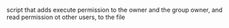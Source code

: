 script that adds execute permission to the owner and the group owner, and read permission ot other users, to the file
